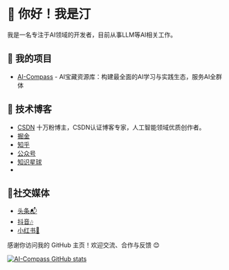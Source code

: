 # 👋 你好！我是汀

我是一名专注于AI领域的开发者，目前从事LLM等AI相关工作。

## 🌟 我的项目
- [AI-Compass](https://github.com/tingaicompass/AI-Compass) - AI宝藏资源库：构建最全面的AI学习与实践生态，服务AI全群体  

## 💬 技术博客
* [CSDN](https://blog.csdn.net/sinat_39620217?type=blog)  十万粉博主，CSDN认证博客专家，人工智能领域优质创作者。
* [掘金](https://juejin.cn/user/4020284493662029)
* [知乎](https://www.zhihu.com/people/tingaicompass)
* [公众号](https://github.com/tingaicompass/AI-Compass/blob/main/picture/main/wx.png)
* [知识星球](https://github.com/tingaicompass/AI-Compass/blob/main/picture/minor/KnowledgePlanet.md)
* 
## 📍社交媒体
* [头条📬](https://profile.zjurl.cn/rogue/ugc/profile/?active_tab=dongtai&app_name=news_article&device_id=65&media_id=1719833587832835&request_source=1&share_token=b744b824-20ff-420e-b4f7-6080ad127720&tt_from=copy_link&user_id=3287673762&utm_campaign=client_share&utm_medium=toutiao_android&utm_source=copy_link&version_code=120900&version_name=0)
* [抖音🎶](https://v.douyin.com/ZbvqNyHo61I/)
* [小红书📕](https://www.xiaohongshu.com/user/profile/605c395e000000000100108b?xsec_token=YBq0UxPBd23DZ-rGp87wTY2qVctMuK7wWKQU9LsMEaGnw%3D&xsec_source=app_share&xhsshare=CopyLink&appuid=605c395e000000000100108b&apptime=1752306657&share_id=38c139d8155e4692b37a6316559ae8b3&share_channel=copy_link)

感谢你访问我的 GitHub 主页！欢迎交流、合作与反馈 😊

[![AI-Compass GitHub stats](https://github-readme-stats.vercel.app/api?username=tingaicompass)](https://github.com/tingaicompass/github-readme-stats)
